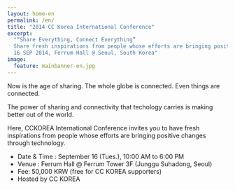 ```yaml
---
layout: home-en
permalink: /en/
title: "2014 CC Korea International Conference"
excerpt: 
  "“Share Everything, Connect Everything”
  Share fresh inspirations from people whose efforts are bringing positive changes through technology.
  16 SEP 2014, Ferrum Hall @ Seoul, South Korea"
image:
  feature: mainbanner-en.jpg
---
```


Now is the age of sharing.
The whole globe is connected. Even things are connected.

The power of sharing and connectivity that techology carries is 
making better out of the world.

Here, CCKOREA International Conference invites you to have fresh inspirations from people whose efforts are bringing positive changes through technology.

- Date & Time : September 16 (Tues.), 10:00 AM to 6:00 PM 
- Venue : Ferrum Hall @ Ferrum Tower 3F (Junggu Suhadong, Seoul) 
- Fee: 50,000 KRW (free for CC KOREA supporters)
- Hosted by CC KOREA
